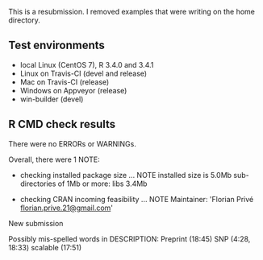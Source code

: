 This is a resubmission. I removed examples that were writing on the home directory.

## Test environments

* local Linux (CentOS 7), R 3.4.0 and 3.4.1
* Linux on Travis-CI (devel and release)
* Mac on Travis-CI (release)
* Windows on Appveyor (release)
* win-builder (devel)

## R CMD check results

There were no ERRORs or WARNINGs.

Overall, there were 1 NOTE:

* checking installed package size ... NOTE
  installed size is  5.0Mb
  sub-directories of 1Mb or more:
    libs   3.4Mb

* checking CRAN incoming feasibility ... NOTE
Maintainer: 'Florian Privé <florian.prive.21@gmail.com>'

New submission

Possibly mis-spelled words in DESCRIPTION:
  Preprint (18:45)
  SNP (4:28, 18:33)
  scalable (17:51)
